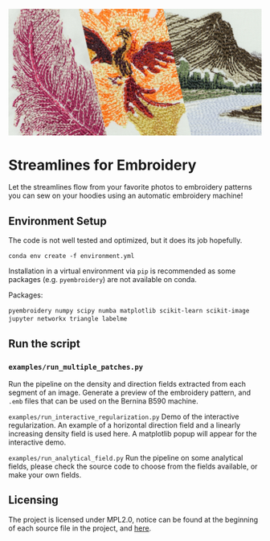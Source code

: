 ![teaser image, mashup of three photos of  embroidery patterns designed by our algorithm](./images/mashup.jpg)

# Streamlines for Embroidery

Let the streamlines flow from your favorite photos to embroidery patterns you can sew on your hoodies using an automatic embroidery machine!

## Environment Setup

The code is not well tested and optimized, but it does its job hopefully.

```
conda env create -f environment.yml
```

Installation in a virtual environment via `pip` is recommended as some packages (e.g. `pyembroidery`) are not available on conda.

Packages: 
```
pyembroidery numpy scipy numba matplotlib scikit-learn scikit-image jupyter networkx triangle labelme
```

## Run the script

### `examples/run_multiple_patches.py` 
Run the pipeline on the density and direction fields extracted from each segment of an image. Generate a preview of the embroidery pattern, and `.emb` files that can be used on the Bernina B590 machine.

`examples/run_interactive_regularization.py`
Demo of the interactive regularization. An example of a horizontal direction field and a linearly increasing density field is used here. A matplotlib popup will appear for the interactive demo.

`examples/run_analytical_field.py`
Run the pipeline on some analytical fields, please check the source code to choose from the fields available, or make your own fields.

## Licensing

The project is licensed under MPL2.0, notice can be found at the beginning of each source file in the project, and [here](./LICENSE).